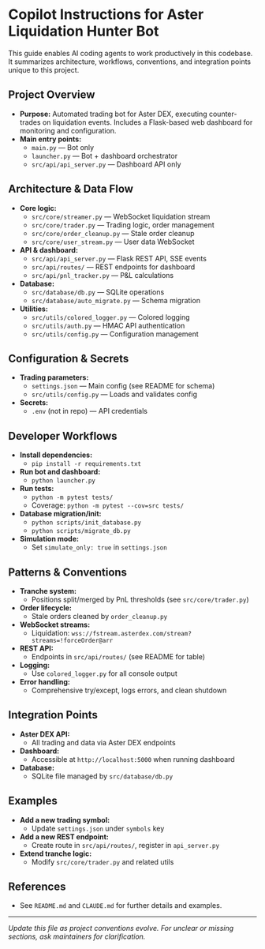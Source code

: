 # Copilot Instructions for Aster Liquidation Hunter Bot

This guide enables AI coding agents to work productively in this codebase. It summarizes architecture, workflows, conventions, and integration points unique to this project.

## Project Overview
- **Purpose:** Automated trading bot for Aster DEX, executing counter-trades on liquidation events. Includes a Flask-based web dashboard for monitoring and configuration.
- **Main entry points:**
  - `main.py` — Bot only
  - `launcher.py` — Bot + dashboard orchestrator
  - `src/api/api_server.py` — Dashboard API only

## Architecture & Data Flow
- **Core logic:**
  - `src/core/streamer.py` — WebSocket liquidation stream
  - `src/core/trader.py` — Trading logic, order management
  - `src/core/order_cleanup.py` — Stale order cleanup
  - `src/core/user_stream.py` — User data WebSocket
- **API & dashboard:**
  - `src/api/api_server.py` — Flask REST API, SSE events
  - `src/api/routes/` — REST endpoints for dashboard
  - `src/api/pnl_tracker.py` — P&L calculations
- **Database:**
  - `src/database/db.py` — SQLite operations
  - `src/database/auto_migrate.py` — Schema migration
- **Utilities:**
  - `src/utils/colored_logger.py` — Colored logging
  - `src/utils/auth.py` — HMAC API authentication
  - `src/utils/config.py` — Configuration management

## Configuration & Secrets
- **Trading parameters:**
  - `settings.json` — Main config (see README for schema)
  - `src/utils/config.py` — Loads and validates config
- **Secrets:**
  - `.env` (not in repo) — API credentials

## Developer Workflows
- **Install dependencies:**
  - `pip install -r requirements.txt`
- **Run bot and dashboard:**
  - `python launcher.py`
- **Run tests:**
  - `python -m pytest tests/`
  - Coverage: `python -m pytest --cov=src tests/`
- **Database migration/init:**
  - `python scripts/init_database.py`
  - `python scripts/migrate_db.py`
- **Simulation mode:**
  - Set `simulate_only: true` in `settings.json`

## Patterns & Conventions
- **Tranche system:**
  - Positions split/merged by PnL thresholds (see `src/core/trader.py`)
- **Order lifecycle:**
  - Stale orders cleaned by `order_cleanup.py`
- **WebSocket streams:**
  - Liquidation: `wss://fstream.asterdex.com/stream?streams=!forceOrder@arr`
- **REST API:**
  - Endpoints in `src/api/routes/` (see README for table)
- **Logging:**
  - Use `colored_logger.py` for all console output
- **Error handling:**
  - Comprehensive try/except, logs errors, and clean shutdown

## Integration Points
- **Aster DEX API:**
  - All trading and data via Aster DEX endpoints
- **Dashboard:**
  - Accessible at `http://localhost:5000` when running dashboard
- **Database:**
  - SQLite file managed by `src/database/db.py`

## Examples
- **Add a new trading symbol:**
  - Update `settings.json` under `symbols` key
- **Add a new REST endpoint:**
  - Create route in `src/api/routes/`, register in `api_server.py`
- **Extend tranche logic:**
  - Modify `src/core/trader.py` and related utils

## References
- See `README.md` and `CLAUDE.md` for further details and examples.

---
*Update this file as project conventions evolve. For unclear or missing sections, ask maintainers for clarification.*

